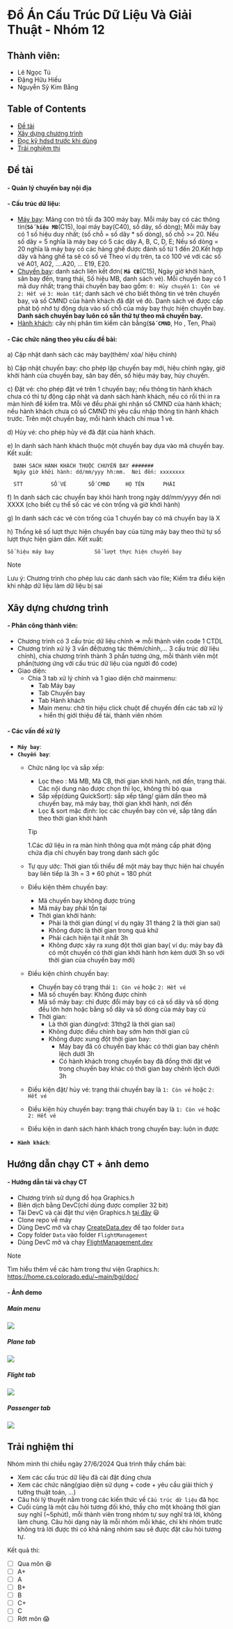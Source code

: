 # Đồ Án Cấu Trúc Dữ Liệu Và Giải Thuật - Nhóm 12
## Thành viên:
- Lê Ngọc Tú
- Đặng Hữu Hiếu
- Nguyễn Sỹ Kim Bằng

## Table of Contents
- [Đề tài](#1)
- [Xây dựng chương trình](#2)
- [Đọc kỹ hdsd trước khi dùng](#3)
- [Trải nghiệm thi](#4)

## Đề tài<a name = "1"></a>
#### - Quản lý chuyến bay nội địa
#### - Cấu trúc dữ liệu:
- [Máy bay](FlightManagement/Plane.h): Mảng con trỏ tối đa 300 máy bay. Mỗi máy bay có các thông tin(**`Số hiệu MB`**(C15), loại máy bay(C40), số dãy, số dòng); Mỗi máy bay có 1 số hiệu duy nhất; (số chỗ = số dãy * số dòng), số chỗ >= 20.
    Nếu số dãy = 5 nghĩa là máy bay có 5 các dãy A, B, C, D, E; Nếu số dòng = 20 nghĩa là máy bay có các hàng ghế được đánh số từ 1 đến 20.Kết hợp dãy và hàng ghế ta sẽ có số vé
    Theo ví dụ trên, ta có 100 vé với các số vé A01, A02, ....A20, ... E19, E20.
- [Chuyến bay](FlightManagement/Flight.h): danh sách liên kết đơn( **`Mã CB`**(C15), Ngày giờ khời hành, sân bay đến, trạng thái, Số hiệu MB, danh sách vé). Mỗi chuyến bay có 1 mã duy nhất; trạng thái chuyến bay bao gồm: `0: Hủy chuyến` `1: Còn vé` `2: Hết vé` `3: Hoàn tất`; danh sách vé cho biết thông tin vé trên chuyến bay, và số CMND của hành khách đã đặt vé đó. Danh sách vé được cấp phát bộ nhớ tự động dựa vào số chỗ của máy bay thực hiện chuyến bay. **Danh sách chuyến bay luôn có sẵn thứ tự theo mã chuyến bay.**
- [Hành khách](FlightManagement/passenger_tree.h): cây nhị phân tìm kiếm cân bằng(**`Số CMND`**, Ho , Ten, Phai)

#### - Các chức năng theo yêu cầu đề bài:
a) Cập nhật danh sách các máy bay(thêm/ xóa/ hiệu chỉnh)

b) Cập nhật chuyến bay: cho phép lập chuyến bay mới, hiệu chỉnh ngày, giờ khởi hành của chuyến bay, sân bay đến, số hiệu máy bay, hủy chuyến.

c) Đặt vé: cho phép đặt vé trên 1 chuyến bay; nếu thông tin hành khách chưa có thì tự động cập nhật và danh sách hành khách, nếu có rồi thì in ra màn hình để kiểm tra. Mỗi vé đều phải ghi nhận số CMND của hành khách; nếu hành khách chưa có số CMND thì yêu cầu nhập thông tin hành khách trước. Trên một chuyến bay, mỗi hành khách chỉ mua 1 vé.

d) Hủy vé: cho phép hủy vé đã đặt của hành khách.

e) In danh sách hành khách thuộc một chuyến bay dựa vào mã chuyến bay. Kết xuất:

      DANH SÁCH HÀNH KHÁCH THUỘC CHUYẾN BAY #######
      Ngày giờ khởi hành: dd/mm/yyy hh:mm.  Nơi đến: xxxxxxxx

      STT         SỐ VÉ       SỐ CMND     HỌ TÊN      PHÁI

f) In danh sách các chuyến bay khỏi hành trong ngày dd/mm/yyyy đến nơi XXXX (cho biết cụ thể số các vé còn trống và giờ khởi hành)

g) In danh sách các vé còn trống của 1 chuyến bay có mã chuyến bay là X

h) Thống kê số lượt thực hiện chuyến bay của từng máy bay theo thứ tự số lượt thực hiện giảm dần. Kết xuất:

    Số hiệu máy bay             Số lượt thực hiện chuyến bay

> [!NOTE]
> Lưu ý: Chương trình cho phép lưu các danh sách vào file; Kiểm tra điều kiện khi nhập dữ liệu làm dữ liệu bị sai

## Xây dựng chương trình <a name = "2"></a>
#### - Phân công thành viên:    
- Chương trình có 3 cấu trúc dữ liệu chính => mỗi thành viên code 1 CTDL
- Chương trình xử lý 3 vấn đề(tương tác thêm/chỉnh,... 3 cấu trúc dữ liệu chính), chia chương trình thành 3 phần tương ứng, mỗi thành viên một phần(tương ứng với cấu trúc dữ liệu của người đó code)
- Giao diện:
  - Chia 3 tab xử lý chỉnh và 1 giao diện chờ mainmenu:
    - Tab Máy bay
    - Tab Chuyến bay
    - Tab Hành khách
    - Main menu: chờ tín hiệu click chuột để chuyến đến các tab xử lý + hiển thị giới thiệu đề tài, thành viên nhóm
#### - Các vấn đề xử lý 
- **`Máy bay`**: 
- **`Chuyến bay`**:
  - Chức năng lọc và sắp xếp:
    - Lọc theo : Mã MB, Mã CB, thời gian khời hành, nơi đến, trạng thái. Các nội dung nào được chọn thì lọc, không thì bỏ qua
    - Sắp xếp(dùng QuickSort): sắp xếp tăng/ giảm dần theo mã chuyến bay, mã máy bay, thời gian khởi hành, nơi đến
    - Lọc & sort mặc định: lọc các chuyến bay còn vé, sắp tăng dần theo thời gian khởi hành
    > [!TIP]
    > 1.Các dữ liệu in ra màn hình thông qua một mảng cấp phát động chứa địa chỉ chuyến bay trong danh sách gốc

  - Tự quy ước: Thời gian tối thiểu để một máy bay thực hiện hai chuyến bay liên tiếp là 3h = 3 * 60 phút = 180 phút
  - Điều kiện thêm chuyến bay:
    - Mã chuyến bay không được trùng
    - Mã máy bay phải tồn tại
    - Thời gian khởi hành:
      - Phải là thời gian đúng( ví dụ ngày 31 tháng 2 là thời gian sai)
      - Không được là thời gian trong quá khứ
      - Phải cách hiện tại ít nhất 3h
      - Không được xảy ra xung đột thời gian bay( ví dụ: máy bay đã có một chuyến có thời gian khởi hành hơn kém dưới 3h so với thời gian của chuyến bay mới)
  
  - Điều kiện chỉnh chuyến bay:
    - Chuyến bay có trạng thái `1: Còn vé` hoặc `2: Hết vé`
    - Mã số chuyến bay: Không được chỉnh
    - Mã số máy bay: chỉ được đổi máy bay có cả số dãy và số dòng đều lớn hơn hoặc bằng số dãy và số dòng của máy bay cũ
    - Thời gian: 
      - Là thời gian đúng(vd: 31thg2 là thời gian sai)
      - Không được điều chỉnh bay sớm hơn thời gian cũ
      - Không được xung đột thời gian bay:
        - Máy bay đã có chuyến bay khác có thời gian bay chênh lệch dưới 3h
        - Có hành khách trong chuyến bay đã đồng thời đặt vé trong chuyến bay khác có thời gian bay chênh lệch dưới 3h

  - Điều kiện đặt/ hủy vé: trạng thái chuyến bay là `1: Còn vé` hoặc `2: Hết vé`
  - Điều kiện hủy chuyến bay: trạng thái chuyến bay là `1: Còn vé` hoặc `2: Hết vé`
  - Điều kiện in danh sách hành khách trong chuyến bay: luôn in được
- **`Hành khách`**:



## Hướng dẫn chạy CT + ảnh demo <a name = "3"></a>

#### - Hướng dẫn tải và chạy CT
- Chương trình sử dụng đồ họa Graphics.h
- Biên dịch bằng DevC(chỉ dùng được complier 32 bit)
- Tải DevC và cài đặt thư viện Graphics.h [tại đây](https://www.google.com) :smiley:
- Clone repo về máy
- Dùng DevC mở và chạy [CreateData.dev](CreateData/CreateData.dev) để tạo folder `Data`
- Copy folder `Data` vào folder `FlightManagement`
- Dùng DevC mở và chạy [FlightManagement.dev](FlightManagement/FlightManagement.dev)

> [!NOTE]
> Tìm hiểu thêm về các hàm trong thư viện Graphics.h: <https://home.cs.colorado.edu/~main/bgi/doc/>

#### - Ảnh demo
##### Main menu
![](Image/mainmenu.png)

##### Plane tab
![](Image/planetab1.png)

##### Flight tab
![](Image/flighttab1.png)

##### Passenger tab
![](Image/passengertab1.png)


## Trải nghiệm thi<a name = "4"></a>
Nhóm mình thi chiều ngày 27/6/2024
Quá trình thầy chấm bài:
- Xem các cấu trúc dữ liệu đã cài đặt đúng chưa
- Xem các chức năng(giao diện sử dụng + code + yêu cầu giải thích ý tưởng thuật toán, ...)
- Câu hỏi lý thuyết nằm trong các kiến thức về `Cấu trúc dữ liệu` đã học
- Cuối cùng là một câu hỏi tương đối khó, thầy cho một khoảng thời gian suy nghĩ (~5phút), mỗi thành viên trong nhóm tự suy nghĩ trả lời, không làm chung. Câu hỏi dạng này là mỗi nhóm mỗi khác, chỉ khi nhóm trước không trả lời được thì có khả năng nhóm sau sẽ được đặt câu hỏi tương tự.

Kết quả thi:
- [ ] Qua môn :satisfied:
- [ ] A+
- [ ] A
- [ ] B+
- [ ] B
- [ ] C+
- [ ] C
- [ ] Rớt môn :scream: